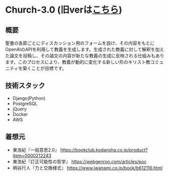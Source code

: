 # Church-3.0 (旧verは[こちら](https://github.com/y-matsuno525/Church-2.0))
## 概要
聖書の各節ごとにディスカッション用のフォームを設け、その内容をもとにOpenAIのAPIを利用して教義を生成します。生成された教義に対して解釈を加えた論文を投稿し、その論文の内容が新たな教義の生成に反映される仕組みもあります。このプロセスにより、教義が動的に変化する新しい形のキリスト教コミュニティを築くことが目標です。
## 技術スタック
- Django(Python)
- PostgreSQL
- jQuery
- Docker
- AWS
## 着想元
- 東浩紀『一般意思2.0』
  https://bookclub.kodansha.co.jp/product?item=0000212243
- 東浩紀『訂正可能性の哲学』
  https://webgenron.com/articles/poc  
- 柄谷行人『力と交換様式』
  https://www.iwanami.co.jp/book/b612116.html
